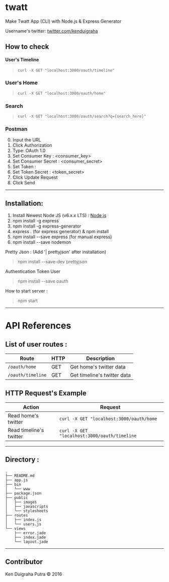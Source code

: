 # twatt

Make Twatt App (CLI) with Node.js & Express Generator

Username's twitter: [twitter.com/kenduigraha](kenduigraha)

## How to check

#### User's Timeline

> `curl -X GET "localhost:3000/oauth/timeline"`

### User's Home

> `curl -X GET "localhost:3000/oauth/home"`

### Search

> `curl -X GET "localhost:3000/oauth/search?q={search_here}"`

### Postman

0. Input the URL
1. Click Authorization
2. Type: OAuth 1.0
3. Set Consumer Key : <consumer_key>
4. Set Consumer Secret : <consumer_secret>
5. Set Token : <token>
6. Set Token Secret : <token_secret>
7. Click Update Request
8. Click Send

************************************

## Installation:

1. Install Newest Node JS (v6.x.x LTS) : [Node.js](https://nodejs.org/en)
2. npm install -g express
3. npm install -g express-generator
4. express . (for express generator) & npm install
5. npm install --save express (for manual express)
6. npm install --save nodemon

Pretty Json : (Add '| prettyjson' after installation)

> npm install --save-dev prettyjson

Authentication Token User

> npm install --save oauth

How to start server :

> npm start

************************************

# API References

## List of user routes :

| Route | HTTP | Description|
|-------|------|------------|
| `/oauth/home`| GET | Get home's twitter data |
| `/oauth/timeline`| GET | Get timeline's twitter data |

## HTTP Request's Example

| Action |Request|
|---------|-------|
| Read home's twitter | `curl -X GET "localhost:3000/oauth/home` |
| Read timeline's twitter | `curl -X GET "localhost:3000/oauth/timeline` |

************************************

## Directory :

```
.
├── README.md
├── app.js
├── bin
│   └── www
├── package.json
├── public
│   ├── images
│   ├── javascripts
│   └── stylesheets
├── routes
│   ├── index.js
│   └── users.js
└── views
    ├── error.jade
    ├── index.jade
    └── layout.jade
```
************************************

## Contributor

Ken Duigraha Putra &copy; 2016
